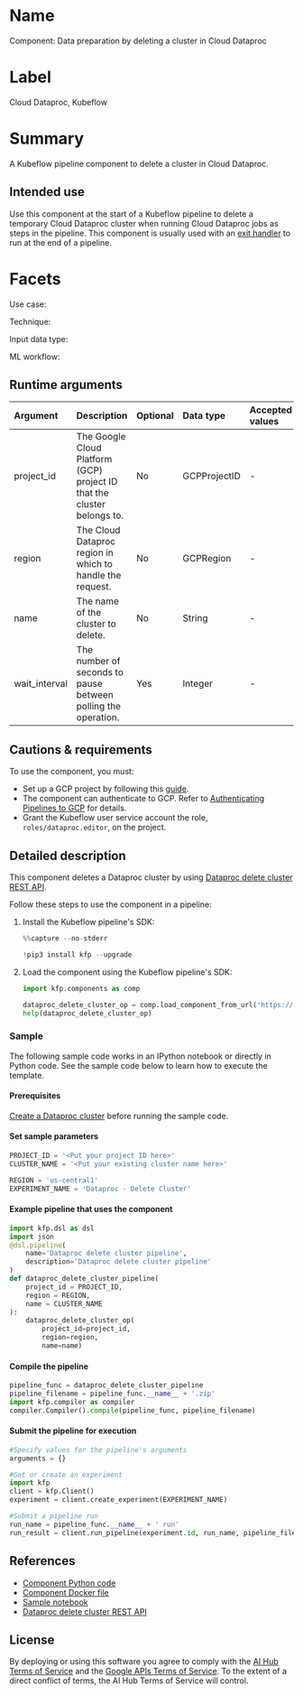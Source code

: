 
# Name

Component: Data preparation by deleting a cluster in Cloud Dataproc

# Label
Cloud Dataproc, Kubeflow


# Summary
A Kubeflow pipeline component to delete a cluster in Cloud Dataproc.

## Intended use
Use this component at the start of a Kubeflow pipeline to delete a temporary Cloud Dataproc cluster when running Cloud Dataproc jobs as steps in the pipeline. This component is usually used with an [exit handler](https://github.com/kubeflow/pipelines/blob/master/samples/core/exit_handler/exit_handler.py) to run at the end of a pipeline.

# Facets
<!--Make sure the asset has data for the following facets:
Use case
Technique
Input data type
ML workflow

The data must map to the acceptable values for these facets, as documented on the “taxonomy” sheet of go/aihub-facets
https://gitlab.aihub-content-external.com/aihubbot/kfp-components/commit/fe387ab46181b5d4c7425dcb8032cb43e70411c1
--->
Use case:

Technique: 

Input data type:

ML workflow: 

## Runtime arguments
| Argument | Description | Optional | Data type | Accepted values | Default |
|:----------|:-------------|:----------|:-----------|:-----------------|:---------|
| project_id | The Google Cloud Platform (GCP) project ID that the cluster belongs to. | No | GCPProjectID | - | -  |
| region | The Cloud Dataproc region in which to handle the request. | No | GCPRegion | -  | -  |
| name | The name of the cluster to delete. | No | String |  - | -  |
| wait_interval | The number of seconds to pause between polling the operation. | Yes | Integer |  - | 30 |


## Cautions & requirements
To use the component, you must:
*   Set up a GCP project by following this [guide](https://cloud.google.com/dataproc/docs/guides/setup-project).
*   The component can authenticate to GCP. Refer to [Authenticating Pipelines to GCP](https://www.kubeflow.org/docs/gke/authentication-pipelines/) for details.
*   Grant the Kubeflow user service account the role, `roles/dataproc.editor`, on the project.

## Detailed description
This component deletes a Dataproc cluster by using [Dataproc delete cluster REST API](https://cloud.google.com/dataproc/docs/reference/rest/v1/projects.regions.clusters/delete).

Follow these steps to use the component in a pipeline:
1.  Install the Kubeflow pipeline's SDK:


    ```python
    %%capture --no-stderr

    !pip3 install kfp --upgrade
    ```

2. Load the component using the Kubeflow pipeline's SDK:


    ```python
    import kfp.components as comp

    dataproc_delete_cluster_op = comp.load_component_from_url('https://raw.githubusercontent.com/kubeflow/pipelines/1.4.1/components/gcp/dataproc/delete_cluster/component.yaml')
    help(dataproc_delete_cluster_op)
    ```

### Sample

The following sample code works in an IPython notebook or directly in Python code. See the sample code below to learn how to execute the template.

#### Prerequisites

[Create a Dataproc cluster](https://cloud.google.com/dataproc/docs/guides/create-cluster) before running the sample code.

#### Set sample parameters


```python
PROJECT_ID = '<Put your project ID here>'
CLUSTER_NAME = '<Put your existing cluster name here>'

REGION = 'us-central1'
EXPERIMENT_NAME = 'Dataproc - Delete Cluster'
```

#### Example pipeline that uses the component


```python
import kfp.dsl as dsl
import json
@dsl.pipeline(
    name='Dataproc delete cluster pipeline',
    description='Dataproc delete cluster pipeline'
)
def dataproc_delete_cluster_pipeline(
    project_id = PROJECT_ID, 
    region = REGION,
    name = CLUSTER_NAME
):
    dataproc_delete_cluster_op(
        project_id=project_id, 
        region=region, 
        name=name)
```

#### Compile the pipeline


```python
pipeline_func = dataproc_delete_cluster_pipeline
pipeline_filename = pipeline_func.__name__ + '.zip'
import kfp.compiler as compiler
compiler.Compiler().compile(pipeline_func, pipeline_filename)
```

#### Submit the pipeline for execution


```python
#Specify values for the pipeline's arguments
arguments = {}

#Get or create an experiment
import kfp
client = kfp.Client()
experiment = client.create_experiment(EXPERIMENT_NAME)

#Submit a pipeline run
run_name = pipeline_func.__name__ + ' run'
run_result = client.run_pipeline(experiment.id, run_name, pipeline_filename, arguments)
```

## References

*   [Component Python code](https://github.com/kubeflow/pipelines/blob/master/components/gcp/container/component_sdk/python/kfp_component/google/dataproc/_delete_cluster.py)
*   [Component Docker file](https://github.com/kubeflow/pipelines/blob/master/components/gcp/container/Dockerfile)
*   [Sample notebook](https://github.com/kubeflow/pipelines/blob/master/components/gcp/dataproc/delete_cluster/sample.ipynb)
*   [Dataproc delete cluster REST API](https://cloud.google.com/dataproc/docs/reference/rest/v1/projects.regions.clusters/delete)


## License
By deploying or using this software you agree to comply with the [AI Hub Terms of Service](https://aihub.cloud.google.com/u/0/aihub-tos) and the [Google APIs Terms of Service](https://developers.google.com/terms/). To the extent of a direct conflict of terms, the AI Hub Terms of Service will control.
